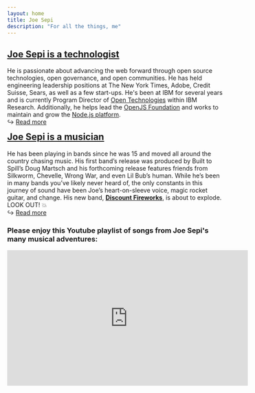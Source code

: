 ```yaml
---
layout: home
title: Joe Sepi
description: "For all the things, me"
---
```


<h2><a href="/tech">Joe Sepi is a <span style="text-decoration:underline">technologist</span></a></h2>

He is passionate about advancing the web forward through open source technologies, open governance, and open communities. He has held engineering leadership positions at The New York Times, Adobe, Credit Suisse, Sears, as well as a few start-ups. He's been at IBM for several years and is currently Program Director of <a href="https://www.ibm.com/opensource/">Open Technologies</a> within IBM Research. Additionally, he helps lead the <a href="https://openjsf.org/governance">OpenJS Foundation</a> and works to maintain and grow the <a href="https://www.youtube.com/watch?v=f7YSsYQmNSI&list=PLxGLihicw5WrpmcTqUgBv4c1auI2sR-zi&index=8">Node.js platform</a>.</br>
&#8618; <a href="/tech">Read more</a>

<h2 style="margin-top:0"><a href="/music">Joe Sepi is a <span style="text-decoration:underline">musician</span></a></h2>

He has been playing in bands since he was 15 and moved all around the country chasing music. His first band’s release was produced by Built to Spill’s Doug Martsch and his forthcoming release features friends from Silkworm, Chevelle, Wrong War, and even Lil Bub’s human. While he’s been in many bands you’ve likely never heard of, the only constants in this journey of sound have been Joe’s heart-on-sleeve voice, magic rocket guitar, and change. His new band, <a href="https://discountfireworks.band">**Discount Fireworks**</a>, is about to explode. LOOK OUT! 💥</br>
&#8618; <a href="/music">Read more</a>

<h3>Please enjoy this Youtube playlist of songs from Joe Sepi's many musical adventures:</h3>

<iframe width="560" height="315" src="https://www.youtube.com/embed/videoseries?si=3X1mfylLORQIkGDo&amp;list=PLxGLihicw5Wpao0RNHIJLHTxF0Am7qylt" title="YouTube video player" frameborder="0" allow="accelerometer; autoplay; clipboard-write; encrypted-media; gyroscope; picture-in-picture; web-share" referrerpolicy="strict-origin-when-cross-origin" allowfullscreen></iframe>
